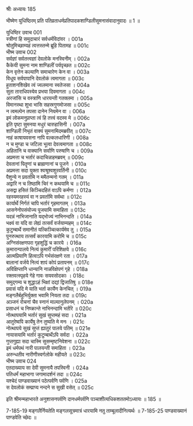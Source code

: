 श्रीः
अध्यायः 185

भीष्मेण युधिष्ठिरम् प्रति पतिव्रताधर्मप्रतिपादकशाण्डिलीसुमनासंवादानुवादः ॥ 1 ॥

युधिष्ठिर उवाच 	001  
स्त्रीणां हि समुदाचारं सर्वधर्मविदांवर ।	001a  
श्रोतुमिच्छाम्यहं त्वत्तस्तन्मे ब्रूहि पितामह ॥	001c  
भीष्म उवाच 	002  
सर्वज्ञां सर्वतत्त्वज्ञां देवलोके मनस्विनीम् ।	002a  
कैकेयी सुमना नाम शाण्डिलीं पर्यपृच्छत ॥	002c  
केन वृत्तेन कल्याणि समाचारेण केन वा ।	003a  
विधूय सर्वपापानि देवलोकं त्वमागता ॥	003c  
हुताशनशिखेव त्वं ज्वलमाना स्वतेजसा ।	004a  
सुता ताराधिपस्येव प्रभया दिवमागता ॥	004c  
अरजांसि च वस्त्राणि धारयन्ती गतक्लमा ।	005a  
विमानस्था शुभा भासि सहस्रगुणमोजसा ॥	005c  
न त्वमल्पेन तपसा दानेन नियमेन वा ।	006a  
इमं लोकमनुप्राप्ता त्वं हि तत्त्वं वदस्व मे ॥	006c  
इति पृष्टा सुमनया मधुरं चारुहासिनी ।	007a  
शाण्डिली निभृतं वाक्यं सुमनामिदमब्रवीत् ॥	007c  
नाहं काषायवसना नापि वल्कलधारिणी ।	008a  
न च मुण्डा च जटिला भूत्वा देवत्वमागता ॥	008c  
अहितानि च वाक्यानि सर्वाणि परुषाणि च ।	009a  
अप्रमत्ता च भर्तारं कदाचिन्नाहमब्रवम् ॥	009c  
देवतानां पितॄणां च ब्राह्मणानां च पूजने ।	010a  
अप्रमत्ता सदा युक्ता श्वश्रूश्वशुरवर्तिनी ॥	010c  
पैशुन्ये न प्रवर्तामि न ममैतन्मनो गतम् ।	011a  
अद्वारि न च तिष्ठामि चिरं न कथयामि च ॥	011c  
असद्वा हसितं किञ्चिदहितं वाऽपि कर्मणा ।	012a  
रहस्यमरहस्यं वा न प्रवर्तामि सर्वथा ॥	012c  
कार्यार्थे निर्गतं चापि भर्तारं गृहमागतम् ।	013a  
आसनेनोपसंयोज्य पूजयामि समाहिता ॥	013c  
यदन्नं नाभिजानाति यद्भोज्यं नाभिनन्दति ।	014a  
भक्ष्यं वा यदि वा लेह्यं तत्सर्वं वर्जयाम्यहम् ॥	014c  
कुटुम्बार्थे समानीतं यत्किञ्चित्कार्यमेव तु ।	015a  
पुनरुत्थाय तत्सर्वं कारयामि करोमि च ॥	015c  
अग्निसंरक्षणपरा गृहशुद्धिं च कारये ।	016a  
कुमारान्पालये नित्यं कुमारीं परिशिक्षये ॥	016c  
आत्मप्रियाणि हित्वाऽपि गर्भसंरक्षणे रता ।	017a  
बालानां वर्जये नित्यं शापं कोपं प्रतापनम् ॥	017c  
अविक्षिप्तानि धान्यानि नान्नविक्षेपणं गृहे ।	018a  
रक्तवत्स्पृहये गेहे गावः सयवसोदकाः ।	018c  
समुद्गम्य च शुद्धाऽहं भिक्षां दद्यां द्विजातिषु ॥	018e  
प्रवासं यदि मे याति भर्ता कार्येण केनचित् ।	019a  
मङ्गलैर्बहुभिर्युक्ता भवामि नियता तदा ॥	019c  
अञ्जनं रोचनां चैव स्नानं माल्यानुलेपनम् ।	020a  
प्रसाधनं च निष्क्रान्ते नाभिनन्दामि भर्तरि ॥	020c  
नोत्थापयामि भर्तारं सुखं सुप्तमहं सदा ।	021a  
आतुरेष्वपि कार्येषु तेन तुष्यति मे मनः ।	021c  
नोत्थापये सुखं सुप्तं ह्यातुरं पालये पतिम् ॥	021e  
नायासयामि भर्तारं कुटुम्बार्थेऽपि सर्वदा ।	022a  
गुप्तगुह्या सदा चास्मि सुसम्मृष्टनिवेशना ॥	022c  
इमं धर्मपथं नारी पालयन्ती समाहिता ।	023a  
अरुन्धतीव नारीणीस्वर्गलोके महीयते ॥	023c  
भीष्म उवाच 	024  
एतदाख्याय सा देवी सुमनायै तपस्विनी ।	024a  
पतिधर्मं महाभागा जगामादर्शनं तदा ॥	024c  
यश्चेदं पाण्डवाख्यानं पठेत्पर्वणि पर्वणि ।	025a  
स देवलोकं सम्प्राप्य नन्दने स सुखी वसेत् ॥ 	025c  

इति श्रीमन्महाभारते अनुशासनपर्वणि दानधर्मपर्वणि पञ्चाशीत्यधिकशततमोऽध्यायः ॥ 185 ॥

7-185-19 मङ्गलैर्नियतेति मङ्गलसूत्रमात्रं धारयामि नतु ताम्बूलादीनित्यर्थः ॥ 7-185-25 पाण्डवाख्यानं पाण्डवेति च्छेदः ॥
